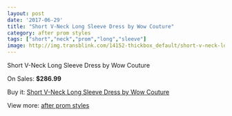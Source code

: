 ```yaml
---
layout: post
date: '2017-06-29'
title: "Short V-Neck Long Sleeve Dress by Wow Couture"
category: after prom styles
tags: ["short","neck","prom","long","sleeve"]
image: http://img.transblink.com/14152-thickbox_default/short-v-neck-long-sleeve-dress-by-wow-couture.jpg
---
```

Short V-Neck Long Sleeve Dress by Wow Couture

On Sales: **$286.99**
<a href="https://www.transblink.com/en/after-prom-styles/4531-short-v-neck-long-sleeve-dress-by-wow-couture.html"><amp-img layout="responsive" width="600" height="600" src="//img.transblink.com/14152-thickbox_default/short-v-neck-long-sleeve-dress-by-wow-couture.jpg" alt="Short V-Neck Long Sleeve Dress by Wow Couture 0" /></a>
<a href="https://www.transblink.com/en/after-prom-styles/4531-short-v-neck-long-sleeve-dress-by-wow-couture.html"><amp-img layout="responsive" width="600" height="600" src="//img.transblink.com/14155-thickbox_default/short-v-neck-long-sleeve-dress-by-wow-couture.jpg" alt="Short V-Neck Long Sleeve Dress by Wow Couture 1" /></a>
<a href="https://www.transblink.com/en/after-prom-styles/4531-short-v-neck-long-sleeve-dress-by-wow-couture.html"><amp-img layout="responsive" width="600" height="600" src="//img.transblink.com/14154-thickbox_default/short-v-neck-long-sleeve-dress-by-wow-couture.jpg" alt="Short V-Neck Long Sleeve Dress by Wow Couture 2" /></a>
<a href="https://www.transblink.com/en/after-prom-styles/4531-short-v-neck-long-sleeve-dress-by-wow-couture.html"><amp-img layout="responsive" width="600" height="600" src="//img.transblink.com/14153-thickbox_default/short-v-neck-long-sleeve-dress-by-wow-couture.jpg" alt="Short V-Neck Long Sleeve Dress by Wow Couture 3" /></a>

Buy it: [Short V-Neck Long Sleeve Dress by Wow Couture](https://www.transblink.com/en/after-prom-styles/4531-short-v-neck-long-sleeve-dress-by-wow-couture.html "Short V-Neck Long Sleeve Dress by Wow Couture")

View more: [after prom styles](https://www.transblink.com/en/55-after-prom-styles "after prom styles")